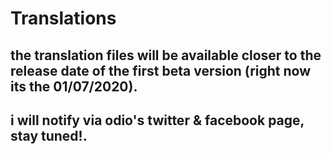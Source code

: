 # Translations
## the translation files will be available closer to the release date of the first beta version (right now its the 01/07/2020).

## i will notify via odio's twitter & facebook page, stay tuned!.
